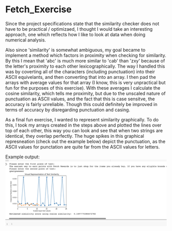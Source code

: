 # Fetch_Exercise
Since the project specifications state that the similarity checker does not have to be practical / optimizaed, I thought I would take an interesting approach, one which reflects how I like to look at data when doing numerical analysis.

Also since 'similarity' is somewhat ambiguous, my goal became to implement a method which factors in proximity when checking for similarity. By this I mean that 'abc' is much more similar to 'cab' than 'zxy' because of the letter's proximity to each other lexicographically. 
The way I handled this was by coverting all of the characters (including punctuation) into their ASCII equivelants, and then converting that into an array. I then pad the arrays with average values for that array (I know, this is very unpractical but fun for the purposes of this exercise). With these averages I calculate the cosine similarity, which tells me proximity, but due to the unscaled nature of punctuation as ASCII values, and the fact that this is case sensitve, the accuracy is fairly unreliable. Though this could definitely be improved in terms of accuracy by disregarding punctuation and casing. 

As a final fun exercise, I wanted to represent similarity graphically. To do this, I took my arrays created in the steps above and plotted the lines over top of each other, this way you can look and see that when two strings are identical, they overlap perfectly. The huge spikes in this graphical represneation (check out the example below) depict the punctuation, as the ASCII values for punctation are quite far from the ASCII values for letters. 

Example output: 
![example output for similarity checker](https://github.com/jacobarger/Fetch_Exercise/blob/main/output_1.png?raw=true)
